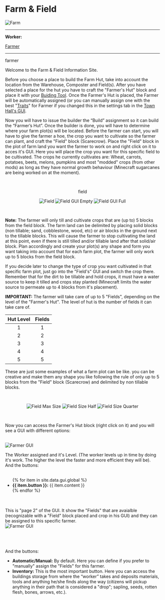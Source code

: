 # Farm & Field

<div class="infobox box text-center">
    <img src="../../assets/images/buildings/farm.png" alt="Farm" />
    <hr />
    <div class="row section-text text-left">
        <div class="col">
        <p><strong>Worker:</strong></p>
        </div>
        <div class="col">
        <p><a href="../workers/farmer">Farmer</a></p>
        </div>
    </div>
    <hr />
    <recipe>farmer</recipe>
</div>

Welcome to the Farm & Field Information Site.

Before you choose a place to build the Farm Hut, take into account the location from the Warehouse, Composter and Field(s). After you have selected a place for the hut you have to craft the "Farmer's Hut" block and place it with your [Buiding Tool](../../source/tutorials/building_tool). Once the Farmer's Hut is placed, the Farmer will be automatically assigned (or you can manually assign one with the best  "[Traits](../../source/tutorials/worker_info)" for Farmer if you changed this in the settings tab in the [Town Hall's GUI](../../source/buildings/townhall).

Now you will have to issue the builder the “Build” assignment so it can build the “Farmer’s Hut”. Once the builder is done, you will have to determine where your farm plot(s) will be located. Before the farmer can start, you will have to give the farmer a hoe, the crop you want to cultivate so the farmer can plant, and craft the "Field" block (Scarecrow). Place the "Field" block in the plot of farm land you want the farmer to work on and right click on it to acces it's GUI. Here you will place the crop you want for this specific field to be cultivated. The crops he currently cultivates are: Wheat, carrots, potatoes, beets, melons, pumpkins and most "modded" crops (from other mods) as long as they have normal growth behaviour (Minecraft sugarcanes are being worked on at the moment).

<br>
<p style="text-align:center;"><recipe>field</recipe></p>
<p style="text-align:center;"><img src="../../assets/images/workers/field.png" alt="Field">    <img src="../../assets/images/workers/field_gui.png" alt="Field GUI Empty">    <img src="../../assets/images/workers/field_gui1.png" alt="Field GUI Full"></p>
<br>

**Note:** The farmer will only till and cultivate crops that are (up to) 5 blocks from the field block. The farm land can be delimited by placing solid blocks (non tillable; sand, cobblestone, wood, etc) or air blocks in the ground next to the tillable blocks. This will cause the farmer to stop cultivating the land at this point, even if there is still tilled and/or tillable land after that solid/air block. Plan accordingly and create your plot(s) any shape and form you want taking into account that for each farm plot, the farmer will only work up to 5 blocks from the field block.

If you decide later to change the type of crop you want cultivated in that specific farm plot, just go into the "Field's" GUI and switch the crop there. Remember that for the dirt to be tillable and hold crops, it must have a water source to keep it tilled and crops stay planted (Minecraft limits the water source to permeate up to 4 blocks from it's placement).

**IMPORTANT:** The farmer will take care of up to 5 "Fields", depending on the level of the "Farmer's Hut". The level of hut is the number of fields it can take care of.

| Hut Level | Fields |
| :-----: |  :-----: | 
| 1 | 1 |
| 2 | 2 |
| 3 | 3 |
| 4 | 4 |
| 5 | 5 |

These are just some examples of what a farm plot can be like. you can be creative and make them any shape you like following the rule of only up to 5 blocks from the "Field" block (Scarecrow) and delimited by non tillable blocks.

<br>
<p style="text-align:center;"><img src="../../assets/images/workers/plot_max.png" alt="Field Max Size">    <img src="../../assets/images/workers/plot_half.png" alt="Field Size Half">    <img src="../../assets/images/workers/plot_quater.png" alt="Field Size Quarter"></p>
<br>

Now you can access the Farmer's Hut block (right click on it) and you will see a GUI with different options:

<br>
<div class="row">
  <div class="col-sm-12 col-md">
    <img src="../../assets/images/gui/farm_gui.png" class="img-fluid mx-auto" alt="Farmer GUI">
  </div>
  <div class="col-sm-12 col-md">
    <p>The Worker assigned and it's Level. (The worker levels up in time by doing it's work. The higher the level the faster and more efficient they will be). And the buttons:</p>
    <ul><br>
      {% for item in site.data.gui.global %}
        <li><strong>{{ item.button }}:</strong> {{ item.content }}</li>
      {% endfor %}
    </ul>
  </div>
</div>
<br><br>
This is "page 2" of the GUI. It show the "Fields" that are avaialble (recognizable with a "Field" block placed and crop in his GUI) and they can be assigned to this specific farmer.

<br>
<div class="row">
  <div class="col-sm-12 col-md">
    <img src="../../assets/images/gui/farm_gui2.png" class="img-fluid mx-auto" alt="Farmer GUI">
  </div>
  <div class="col-sm-12 col-md">
    <br><br><br>
    <p>And the buttons:</p>
    <ul>
      <li><b>Automatic/Manual:</b> By default. Here you can define if you prefer to "manually" assign the "Fields" for this farmer.</li>
      <li><b>Inventory:</b> This is the most important button. Here you can access the buildings storage from where the “worker” takes and deposits materials, tools and anything he/she finds along the way (citizens will pickup anything in their path that is considered a "drop"; sapling, seeds, rotten flesh, bones, arrows, etc.).</li>
    </ul>
  </div>
</div>
<br><br>
